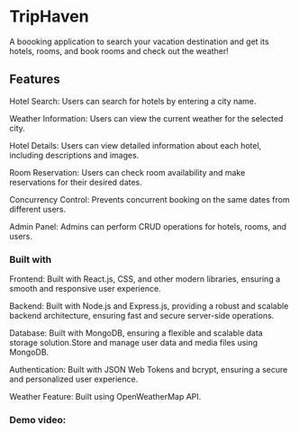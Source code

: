# TripHaven
A boooking application to search your vacation destination and get its hotels, rooms, and book rooms and check out the weather!

## Features

Hotel Search: Users can search for hotels by entering a city name.

Weather Information: Users can view the current weather for the selected city.

Hotel Details: Users can view detailed information about each hotel, including descriptions and images.

Room Reservation: Users can check room availability and make reservations for their desired dates.

Concurrency Control: Prevents concurrent booking on the same dates from different users.

Admin Panel: Admins can perform CRUD operations for hotels, rooms, and users.

### Built with

Frontend: Built with React.js, CSS, and other modern libraries, ensuring a smooth and responsive user experience.

Backend: Built with Node.js and Express.js, providing a robust and scalable backend architecture, ensuring fast and secure server-side operations.

Database: Built with MongoDB, ensuring a flexible and scalable data storage solution.Store and manage user data and media files using MongoDB.

Authentication: Built with JSON Web Tokens and bcrypt, ensuring a secure and personalized user experience.

Weather Feature: Built using OpenWeatherMap API.

### Demo video:

<a href="https://github.com/niyati2705/Trip-Haven/assets/108968934/d5910d0a-8b24-4447-a5db-de97b8b41260" alt="demo video"></a>








